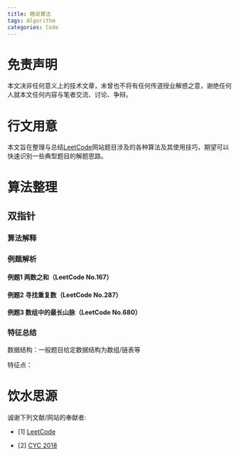 ```yaml
---
title: 瞎说算法
tags: Algorithm
categories: Code
---
```


# 免责声明

本文决非任何意义上的技术文章，未曾也不将有任何传道授业解惑之意，谢绝任何人就本文任何内容与笔者交流、讨论、争辩。

# 行文用意

本文旨在整理与总结[LeetCode](https://leetcode-cn.com/)网站题目涉及的各种算法及其使用技巧，期望可以快速识别一些典型题目的解题思路。

# 算法整理

## 双指针

### 算法解释

### 例题解析

#### 例题1 两数之和（LeetCode No.167）

#### 例题2 寻找重复数（LeetCode No.287）

#### 例题3 数组中的最长山脉（LeetCode No.680）

### 特征总结

数据结构：一般题目给定数据结构为数组/链表等

特征点：

# 饮水思源

诚谢下列文献/网站的奉献者:

* \[1\] [LeetCode](https://leetcode-cn.com/)

* \[2\] [CYC 2018](https://cyc2018.github.io/CS-Notes)


